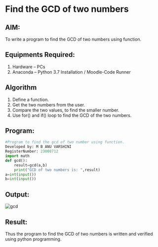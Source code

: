 # Find the GCD of two numbers

## AIM:
To write a program to find the GCD of two numbers using function.

## Equipments Required:
1. Hardware – PCs
2. Anaconda – Python 3.7 Installation / Moodle-Code Runner

## Algorithm
1. Define a function.
2. Get the two numbers from the user.
3. Compare the two values, to find the smaller number.
4. Use for() and if() loop to find the GCD of the two numbers.

## Program:
```python
#Program to find the gcd of two number using function.
Developed by: M B ANU VARSHINI
RegisterNumber: 23008712   
import math
def gcd():
    result=gcd(a,b)
    print("GCD of two numbers is: ",result)
a=int(input())
b=int(input())
```

## Output:
![gcd](https://github.com/anu-varshini11/GCD-of-two-numbers/assets/138969827/d21e19ad-8a93-4e35-870e-ec2cf3bbc97c)


## Result:
Thus the program to find the GCD of two numbers is written and verified using python programming.
